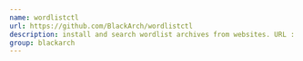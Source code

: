 ```yaml
---
name: wordlistctl
url: https://github.com/BlackArch/wordlistctl
description: install and search wordlist archives from websites. URL : https://github.com/BlackArch/wordlistctl Groups : blackarch blackarch-misc
group: blackarch
---
```

